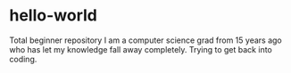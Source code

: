 # hello-world
Total beginner repository
I am a computer science grad from 15 years ago who has let my knowledge fall away completely.  Trying to get back into coding.
